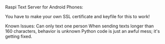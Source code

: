 Raspi Text Server for Android Phones:

You have to make your own SSL certificate and keyfile for this to work!


Known Issues:
	Can only text one person
	When sending texts longer than 160 characters, behavior is unknown
	Python code is just an awful mess; it's getting fixed.
	
